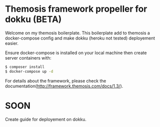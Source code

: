Themosis framework propeller for dokku (BETA)
==================

Welcome on my themosis boilerplate. This boilerplate add to themosis a docker-compose config and make dokku (heroku not tested) deployement easier.

Ensure docker-compose is installed on your local machine then create server containers with:

```sh
$ composer install
$ docker-compose up -d
```

For details about the framework, please check the documentation(http://framework.themosis.com/docs/1.3/).

# SOON

Create guide for deployement on dokku.
